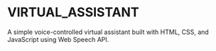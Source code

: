 # VIRTUAL_ASSISTANT
A simple voice-controlled virtual assistant built with HTML, CSS, and JavaScript using Web Speech API.
